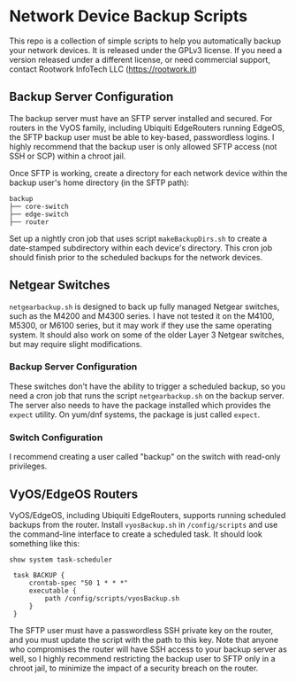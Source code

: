 # Network Device Backup Scripts

This repo is a collection of simple scripts to help you automatically backup your network devices. It is released under the GPLv3 license. If you need a version released under a different license, or need commercial support, contact Rootwork InfoTech LLC (https://rootwork.it)

## Backup Server Configuration

The backup server must have an SFTP server installed and secured. For routers in the VyOS family, including Ubiquiti EdgeRouters running EdgeOS, the SFTP backup user must be able to key-based, passwordless logins. I highly recommend that the backup user is only allowed SFTP access (not SSH or SCP) within a chroot jail.

Once SFTP is working, create a directory for each network device within the backup user's home directory (in the SFTP path):

```
backup
├── core-switch
├── edge-switch
├── router
```

Set up a nightly cron job that uses script `makeBackupDirs.sh` to create a date-stamped subdirectory within each device's directory. This cron job should finish prior to the scheduled backups for the network devices.

## Netgear Switches

`netgearbackup.sh` is designed to back up fully managed Netgear switches, such as the M4200 and M4300 series. I have not tested it on the M4100, M5300, or M6100 series, but it may work if they use the same operating system. It should also work on some of the older Layer 3 Netgear switches, but may require slight modifications.

### Backup Server Configuration

These switches don't have the ability to trigger a scheduled backup, so you need a cron job that runs the script `netgearbackup.sh` on the backup server.  The server also needs to have the package installed which provides the `expect` utility. On yum/dnf systems, the package is just called `expect`.


### Switch Configuration

I recommend creating a user called "backup" on the switch with read-only privileges.

## VyOS/EdgeOS Routers

VyOS/EdgeOS, including Ubiquiti EdgeRouters, supports running scheduled backups from the router. Install `vyosBackup.sh` in `/config/scripts` and use the command-line interface to create a scheduled task. It should look something like this:

```
show system task-scheduler

 task BACKUP {
     crontab-spec "50 1 * * *"
     executable {
         path /config/scripts/vyosBackup.sh
     }
 }
```

The SFTP user must have a passwordless SSH private key on the router, and you must update the script with the path to this key. Note that anyone who compromises the router will have SSH access to your backup server as well, so I highly recommend restricting the backup user to SFTP only in a chroot jail, to minimize the impact of a security breach on the router.